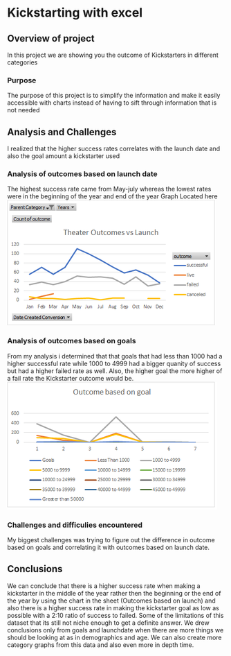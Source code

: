 # Kickstarting with excel 

## Overview of project
In this project we are showing you the outcome of Kickstarters in different categories

### Purpose
The purpose of this project is to simplify the information and make it easily accessible with charts instead of having to sift through information that is not needed

## Analysis and Challenges 
I realized that the higher success rates correlates with the launch date and also the goal amount a kickstarter used 

### Analysis of outcomes based on launch date
The highest success rate came from May-july whereas the lowest rates were in the beginning of the year and end of the year Graph Located here
![Theater outcomes vs launch Date](/Resouces/Theater_Outcomes_vs_Launch.png)

### Analysis of outcomes based on goals
From my analysis i determined that that goals that had less than 1000 had a higher successful rate while 1000 to 4999 had a bigger quanity of success but had a higher failed rate as well. Also, the higher goal the more higher of a fail rate the Kickstarter outcome would be. 
![Outcomes based on goals](/Resouces/Outcomes_vs_Goals.png)

### Challenges and difficulies encountered
My biggest challenges was trying to figure out the difference in outcome based on goals and correlating it with outcomes based on launch date.

## Conclusions

We can conclude that there is a higher success rate when making a kickstarter in the middle of the year rather then the beginning or the end of the year by using the chart in the sheet (Outcomes based on launch) and also there is a higher success rate in making the kickstarter goal as low as possible with a 2:10 ratio of success to failed. Some of the limitations of this dataset that its still not niche enough to get a definite answer. We drew conclusions only from goals and launchdate when there are more things we should be looking at as in demographics and age. We can also create more category graphs from this data and also even more in depth time.
